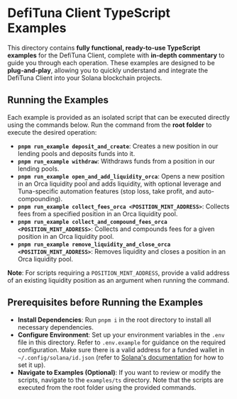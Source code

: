 # DefiTuna Client TypeScript Examples

This directory contains **fully functional, ready-to-use TypeScript examples** for the DefiTuna Client, complete with **in-depth commentary** to guide you through each operation. These examples are designed to be **plug-and-play**, allowing you to quickly understand and integrate the DefiTuna Client into your Solana blockchain projects.

## Running the Examples

Each example is provided as an isolated script that can be executed directly using the commands below. Run the command from the **root folder** to execute the desired operation:

- **`pnpm run_example deposit_and_create`**: Creates a new position in our lending pools and deposits funds into it.
- **`pnpm run_example withdraw`**: Withdraws funds from a position in our lending pools.
- **`pnpm run_example open_and_add_liquidity_orca`**: Opens a new position in an Orca liquidity pool and adds liquidity, with optional leverage and Tuna-specific automation features (stop loss, take profit, and auto-compounding).
- **`pnpm run_example collect_fees_orca <POSITION_MINT_ADDRESS>`**: Collects fees from a specified position in an Orca liquidity pool.
- **`pnpm run_example collect_and_compound_fees_orca <POSITION_MINT_ADDRESS>`**: Collects and compounds fees for a given position in an Orca liquidity pool.
- **`pnpm run_example remove_liquidity_and_close_orca <POSITION_MINT_ADDRESS>`**: Removes liquidity and closes a position in an Orca liquidity pool.

**Note**: For scripts requiring a `POSITION_MINT_ADDRESS`, provide a valid address of an existing liquidity position as an argument when running the command.

## Prerequisites before Running the Examples

- **Install Dependencies**: Run `pnpm i` in the root directory to install all necessary dependencies.
- **Configure Environment**: Set up your environment variables in the `.env` file in this directory. Refer to `.env.example` for guidance on the required configuration. Make sure there is a valid address for a funded wallet in `~/.config/solana/id.json` (refer to [Solana's documentation](https://solana.com/docs/intro/installation) for how to set it up).
- **Navigate to Examples (Optional)**: If you want to review or modify the scripts, navigate to the `examples/ts` directory. Note that the scripts are executed from the root folder using the provided commands.